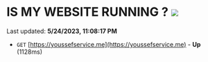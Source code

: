 # IS MY WEBSITE RUNNING ? [![](https://img.shields.io/static/v1?label=Sponsor&message=%E2%9D%A4&logo=GitHub&color=%23fe8e86)](https://github.com/sponsors/<username>)

Last updated: **5/24/2023, 11:08:17 PM**

- `GET` [https://youssefservice.me](https://youssefservice.me) - **Up** (1128ms)
